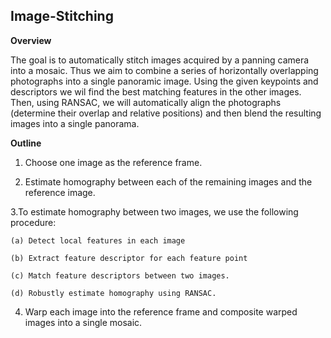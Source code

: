 ## Image-Stitching

**Overview**

The goal is to automatically stitch images acquired by a panning camera into a mosaic. Thus we aim  to combine a series of horizontally overlapping photographs into a single panoramic image. Using the given keypoints and descriptors we wil find the best matching features in the other images. Then, using RANSAC, we will automatically align the photographs (determine their overlap and relative positions) and then blend the resulting images into a single panorama.

**Outline**
 
1. Choose one image as the reference frame.
 
2. Estimate homography between each of the remaining images and the reference
image. 

3.To estimate homography between two images, we use the
following procedure:

    (a) Detect local features in each image 

    (b) Extract feature descriptor for each feature point 

    (c) Match feature descriptors between two images.

    (d) Robustly estimate homography using RANSAC.

4. Warp each image into the reference frame and composite warped images into a single mosaic.
